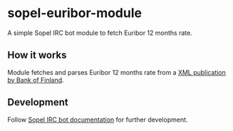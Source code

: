 # sopel-euribor-module

A simple Sopel IRC bot module to fetch Euribor 12 months rate.

## How it works

Module fetches and parses Euribor 12 months rate from a [XML publication by Bank of Finland](https://www.suomenpankki.fi/WebForms/ReportViewerPage.aspx?report=/tilastot/markkina-_ja_hallinnolliset_korot/euribor_korot_today_xml_en&output=xml).

## Development

Follow [Sopel IRC bot documentation](https://sopel.chat/) for further development.
